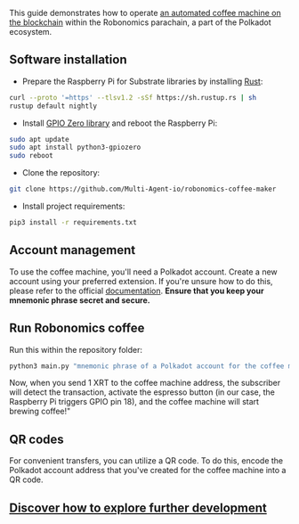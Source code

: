 This guide demonstrates how to operate [an automated coffee machine on the blockchain](https://github.com/Multi-Agent-io/robonomics-coffee-maker/tree/master) within the Robonomics parachain, a part of the Polkadot ecosystem.

## Software installation

- Prepare the Raspberry Pi for Substrate libraries by installing [Rust](https://www.rust-lang.org/tools/install):
```bash
curl --proto '=https' --tlsv1.2 -sSf https://sh.rustup.rs | sh
rustup default nightly
```

- Install [GPIO Zero library](https://gpiozero.readthedocs.io/en/stable/installing.html) and reboot the Raspberry Pi:
```bash
sudo apt update
sudo apt install python3-gpiozero
sudo reboot
```

- Clone the repository:
```bash
git clone https://github.com/Multi-Agent-io/robonomics-coffee-maker
```
- Install project requirements:
```bash
pip3 install -r requirements.txt
```

## Account management
To use the coffee machine, you'll need a Polkadot account. Create a new account using your preferred extension. If you're unsure how to do this, please refer to the official [documentation](https://support.polkadot.network/support/solutions/articles/65000098878-how-to-create-a-dot-account). **Ensure that you keep your mnemonic phrase secret and secure.**

## Run Robonomics coffee
Run this within the repository folder:
```bash
python3 main.py "mnemonic phrase of a Polkadot account for the coffee machine"
```
Now, when you send 1 XRT to the coffee machine address, the subscriber will detect the transaction, activate the espresso button (in our case, the Raspberry Pi triggers GPIO pin 18), and the coffee machine will start brewing coffee!"

## QR codes
For convenient transfers, you can utilize a QR code. To do this, encode the Polkadot account address that you've created for the coffee machine into a QR code.

## [Discover how to explore further development](https://github.com/Multi-Agent-io/robonomics-coffee-maker/tree/master#exploring-further-development)

